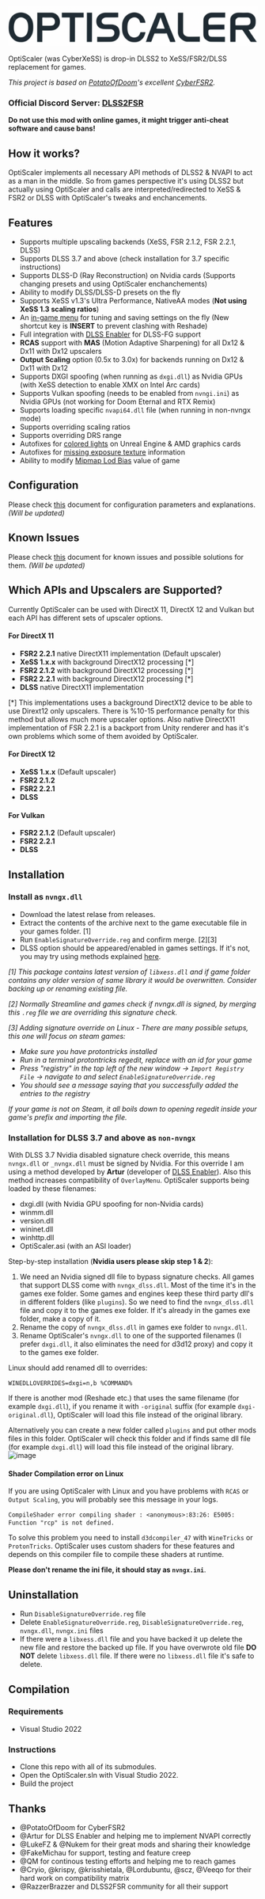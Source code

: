 ![OptiScaler](images/optiscaler.png)

OptiScaler (was CyberXeSS) is drop-in DLSS2 to XeSS/FSR2/DLSS replacement for games. 

*This project is based on [PotatoOfDoom](https://github.com/PotatoOfDoom)'s excellent [CyberFSR2](https://github.com/PotatoOfDoom/CyberFSR2).*

### Official Discord Server: [DLSS2FSR](https://discord.gg/2JDHx6kcXB)

**Do not use this mod with online games, it might trigger anti-cheat software and cause bans!**

## How it works?
OptiScaler implements all necessary API methods of DLSS2 & NVAPI to act as a man in the middle. So from games perspective it's using DLSS2 but actually using OptiScaler and calls are interpreted/redirected to XeSS & FSR2 or DLSS with OptiScaler's tweaks and enchancements.

## Features
* Supports multiple upscaling backends (XeSS, FSR 2.1.2, FSR 2.2.1, DLSS)
* Supports DLSS 3.7 and above (check installation for 3.7 specific instructions)
* Supports DLSS-D (Ray Reconstruction) on Nvidia cards (Supports changing presets and using OptiScaler enchanchements)
* Ability to modify DLSS/DLSS-D presets on the fly
* Supports XeSS v1.3's Ultra Performance, NativeAA modes (**Not using XeSS 1.3 scaling ratios**) 
* An [in-game menu](https://github.com/cdozdil/OptiScaler/blob/master/Config.md) for tuning and saving settings on the fly (New shortcut key is **INSERT** to prevent clashing with Reshade)
* Full integration with [DLSS Enabler](https://www.nexusmods.com/site/mods/757) for DLSS-FG support
* **RCAS** support with **MAS** (Motion Adaptive Sharpening) for all Dx12 & Dx11 with Dx12 upscalers
* **Output Scaling** option (0.5x to 3.0x) for backends running on Dx12 & Dx11 with Dx12
* Supports DXGI spoofing (when running as `dxgi.dll`) as Nvidia GPUs (with XeSS detection to enable XMX on Intel Arc cards)
* Supports Vulkan spoofing (needs to be enabled from `nvngi.ini`) as Nvidia GPUs (not working for Doom Eternal and RTX Remix)
* Supports loading specific `nvapi64.dll` file (when running in non-nvngx mode)
* Supports overriding scaling ratios
* Supports overriding DRS range
* Autofixes for [colored lights](https://github.com/cdozdil/OptiScaler/blob/master/Config.md#resource-barriers-dx12-only) on Unreal Engine & AMD graphics cards 
* Autofixes for [missing exposure texture](https://github.com/cdozdil/OptiScaler/blob/master/Config.md#init-flags) information
* Ability to modify [Mipmap Lod Bias](https://github.com/cdozdil/OptiScaler/blob/master/Config.md#mipmap-lod-bias-override-dx12-only) value of game 

## Configuration
Please check [this](Config.md) document for configuration parameters and explanations. *(Will be updated)*

## Known Issues
Please check [this](Issues.md) document for known issues and possible solutions for them. *(Will be updated)*

## Which APIs and Upscalers are Supported?
Currently OptiScaler can be used with DirectX 11, DirectX 12 and Vulkan but each API has different sets of upscaler options.

#### For DirectX 11
* **FSR2 2.2.1** native DirectX11 implementation (Default upscaler)
* **XeSS 1.x.x** with background DirectX12 processing [*]
* **FSR2 2.1.2** with background DirectX12 processing [*]
* **FSR2 2.2.1** with background DirectX12 processing [*]
* **DLSS** native DirectX11 implementation

[*] This implementations uses a background DirectX12 device to be able to use Dirext12 only upscalers. There is %10-15 performance penalty for this method but allows much more upscaler options. Also native DirectX11 implementation of FSR 2.2.1 is a backport from Unity renderer and has it's own problems which some of them avoided by OptiScaler.

#### For DirectX 12
* **XeSS 1.x.x** (Default upscaler)
* **FSR2 2.1.2** 
* **FSR2 2.2.1**
* **DLSS**

#### For Vulkan
* **FSR2 2.1.2** (Default upscaler)
* **FSR2 2.2.1** 
* **DLSS**
  
## Installation

### Install as `nvngx.dll`
* Download the latest relase from releases.
* Extract the contents of the archive next to the game executable file in your games folder. [1]
* Run `EnableSignatureOverride.reg` and confirm merge. [2][3]
* DLSS option should be appeared/enabled in games settings. If it's not, you may try using methods explained [here](https://github.com/cdozdil/CyberXeSS/blob/imgui-intergration/Spoofing.md).

*[1] This package contains latest version of `libxess.dll` and if game folder contains any older version of same library it would be overwritten. Consider backing up or renaming existing file.*

*[2] Normally Streamline and games check if nvngx.dll is signed, by merging this `.reg` file we are overriding this signature check.*

*[3] Adding signature override on Linux - There are many possible setups, this one will focus on steam games:*
* *Make sure you have protontricks installed*
* *Run in a terminal protontricks <steam-appid> regedit, replace <steam-appid> with an id for your game*
* *Press "registry" in the top left of the new window -> `Import Registry File` -> navigate to and select `EnableSignatureOverride.reg`*
* *You should see a message saying that you successfully added the entries to the registry*

*If your game is not on Steam, it all boils down to opening regedit inside your game's prefix and importing the file.*

### Installation for DLSS 3.7 and above as `non-nvngx`
With DLSS 3.7 Nvidia disabled signature check override, this means `nvngx.dll` or `_nvngx.dll` must be signed by Nvidia. For this override I am using a method developed by **Artur** (developer of [DLSS Enabler](https://www.nexusmods.com/site/mods/757?tab=description)). Also this method increases compatibility of `OverlayMenu`. OptiScaler supports being loaded by these filenames:  
* dxgi.dll (with Nvidia GPU spoofing for non-Nvidia cards)
* winmm.dll
* version.dll
* wininet.dll
* winhttp.dll
* OptiScaler.asi (with an ASI loader)

Step-by-step installation (**Nvidia users please skip step 1 & 2**):
1. We need an Nvidia signed dll file to bypass signature checks. All games that support DLSS come with `nvngx_dlss.dll`. Most of the time it's in the games exe folder. Some games and engines keep these third party dll's in different folders (like `plugins`). So we need to find the `nvngx_dlss.dll` file and copy it to the games exe folder. If it's already in the games exe folder, make a copy of it.
2. Rename the copy of `nvngx_dlss.dll` in games exe folder to `nvngx.dll`.
3. Rename OptiScaler's `nvngx.dll` to one of the supported filenames (I prefer `dxgi.dll`, it also eliminates the need for d3d12 proxy) and copy it to the games exe folder. 

Linux should add renamed dll to overrides:
```
WINEDLLOVERRIDES=dxgi=n,b %COMMAND% 
```

If there is another mod (Reshade etc.) that uses the same filename (for example `dxgi.dll`), if you rename it with `-original` suffix (for example `dxgi-original.dll`), OptiScaler will load this file instead of the original library.   

Alternatively you can create a new folder called `plugins` and put other mods files in this folder. OptiScaler will check this folder and if finds same dll file (for example `dxgi.dll`) will load this file instead of the original library. 
![image](https://github.com/cdozdil/OptiScaler/assets/35529761/c4bf2a85-107b-49ac-b002-59d00fd06982)

#### Shader Compilation error on Linux
If you are using OptiScaler with Linux and you have problems with `RCAS` or `Output Scaling`, you will probably see this message in your logs.
```
CompileShader error compiling shader : <anonymous>:83:26: E5005: Function "rcp" is not defined.
```
To solve this problem you need to install `d3dcompiler_47` with `WineTricks` or `ProtonTricks`. OptiScaler uses custom shaders for these features and depends on this compiler file to compile these shaders at runtime. 

**Please don't rename the ini file, it should stay as `nvngx.ini`**.

## Uninstallation
* Run `DisableSignatureOverride.reg` file 
* Delete `EnableSignatureOverride.reg`, `DisableSignatureOverride.reg`, `nvngx.dll`, `nvngx.ini` files
* If there were a `libxess.dll` file and you have backed it up delete the new file and restore the backed up file. If you have overwrote old file **DO NOT** delete `libxess.dll` file. If there were no `libxess.dll` file it's safe to delete.

## Compilation

### Requirements
* Visual Studio 2022

### Instructions
* Clone this repo with all of its submodules.
* Open the OptiScaler.sln with Visual Studio 2022.
* Build the project

## Thanks
* @PotatoOfDoom for CyberFSR2
* @Artur for DLSS Enabler and helping me to implement NVAPI correctly
* @LukeFZ & @Nukem for their great mods and sharing their knowledge 
* @FakeMichau for support, testing and feature creep
* @QM for continous testing efforts and helping me to reach games
* @Cryio, @krispy, @krisshietala, @Lordubuntu, @scz, @Veeqo for their hard work on compatibility matrix
* @RazzerBrazzer and DLSS2FSR community for all their support
